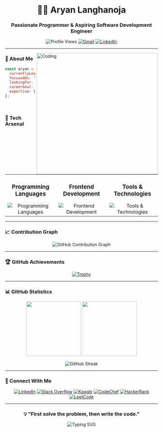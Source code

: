 <h1 align="center">👨‍💻 Aryan Langhanoja</h1>
<h3 align="center">Passionate Programmer & Aspiring Software Development Engineer</h3>

<div align="center">
  
  ![Profile Views](https://komarev.com/ghpvc/?username=aryanlanghanoja&label=Profile%20Views&color=0e75b6&style=for-the-badge)
  [![Gmail](https://img.shields.io/badge/Gmail-aryanlanghanoja233%40gmail.com-red?style=for-the-badge&logo=gmail)](mailto:aryanlanghanoja233@gmail.com)
  [![LinkedIn](https://img.shields.io/badge/LinkedIn-Connect-blue?style=for-the-badge&logo=linkedin)](https://linkedin.com/in/aryan-langhanoja-049507250)
  
</div>

---

<img align="right" alt="Coding" width="400" src="https://user-images.githubusercontent.com/55389276/140866485-8fb1c876-9a8f-4d6a-98dc-08c4981eaf70.gif">

### 🌟 About Me
```javascript
const aryan = {
  currentlyLearning: "MERN Stack Development",
  focusedOn: "Data Structures & Algorithms",
  lookingFor: "Open-Source Contribution Opportunities",
  careerGoal: "Impactful Projects & SDE Excellence",
  expertise: ["Flutter", "Java", "C++", "Python", "ML"]
};
```

<br>

### 🚀 Tech Arsenal

<table>
  <tr>
    <td valign="top" width="33%">
      <h3 align="center">Programming Languages</h3>
      <div align="center">
        <img src="https://skillicons.dev/icons?i=c,cpp,java,python,dart,r,php,js" alt="Programming Languages" />
      </div>
    </td>
    <td valign="top" width="33%">
      <h3 align="center">Frontend Development</h3>
      <div align="center">
        <img src="https://skillicons.dev/icons?i=html,css,bootstrap,jquery,flutter,figma" alt="Frontend Development" />
      </div>
    </td>
    <td valign="top" width="33%">
      <h3 align="center">Tools & Technologies</h3>
      <div align="center">
        <img src="https://skillicons.dev/icons?i=git,github,firebase,postgresql,arduino,postman,sklearn" alt="Tools & Technologies" />
      </div>
    </td>
  </tr>
</table>

---

### 📈 Contribution Graph
<div align="center">
  
  ![GitHub Contribution Graph](https://github-readme-activity-graph.vercel.app/graph?username=aryanlanghanoja&theme=tokyo-night&hide_border=true)
  
</div>

---

### 🏆 GitHub Achievements

<div align="center">
  
  [![Trophy](https://github-profile-trophy.vercel.app/?username=aryanlanghanoja&theme=nord&column=7&margin-w=15&margin-h=15&no-frame=true)](https://github.com/ryo-ma/github-profile-trophy)
  
</div>

---

### 📊 GitHub Statistics

<div align="center">
  <img height="180em" src="https://github-readme-stats.vercel.app/api?username=aryanlanghanoja&show_icons=true&theme=tokyonight&include_all_commits=true&count_private=true"/>
  <img height="180em" src="https://github-readme-stats.vercel.app/api/top-langs/?username=aryanlanghanoja&layout=compact&langs_count=7&theme=tokyonight"/>
</div>

<div align="center">
  
  ![GitHub Streak](https://github-readme-streak-stats.herokuapp.com/?user=aryanlanghanoja&theme=tokyonight)
  
</div>

---

### 🔗 Connect With Me

<div align="center">
  
  [![LinkedIn](https://img.shields.io/badge/LinkedIn-%230077B5.svg?logo=linkedin&logoColor=white&style=for-the-badge)](https://linkedin.com/in/aryan-langhanoja-049507250)
  [![Stack Overflow](https://img.shields.io/badge/-Stackoverflow-FE7A16?logo=stack-overflow&logoColor=white&style=for-the-badge)](https://stackoverflow.com/users/27521361)
  [![Kaggle](https://img.shields.io/badge/Kaggle-%2320BEFF.svg?logo=kaggle&logoColor=white&style=for-the-badge)](https://kaggle.com/aryanlanghanoja)
  [![CodeChef](https://img.shields.io/badge/CodeChef-%23964B00.svg?logo=codechef&logoColor=white&style=for-the-badge)](https://www.codechef.com/users/aryanpatel023)
  [![HackerRank](https://img.shields.io/badge/-Hackerrank-2EC866?logo=HackerRank&logoColor=white&style=for-the-badge)](https://www.hackerrank.com/aryanlanghanoja1)
  [![LeetCode](https://img.shields.io/badge/LeetCode-%23FFA116.svg?logo=leetcode&logoColor=white&style=for-the-badge)](https://www.leetcode.com/aryan_langhanoja)
  
</div>

---

<div align="center">
  
  ### 💡 "First solve the problem, then write the code."

  <img src="https://readme-typing-svg.herokuapp.com?font=Fira+Code&pause=1000&color=6A5ACD&width=435&lines=Building+the+future+one+line+at+a+time;Always+learning%2C+always+growing;Turning+coffee+into+code" alt="Typing SVG" />
  
</div>
